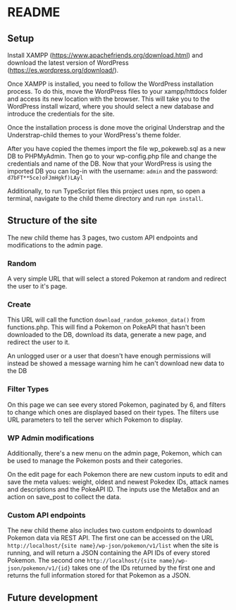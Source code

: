 # README

## Setup

Install XAMPP (https://www.apachefriends.org/download.html) and download the latest version of WordPress (https://es.wordpress.org/download/). 

Once XAMPP is installed, you need to follow the WordPress installation process. To do this, move the WordPress files to your xampp/httdocs folder and access its new location with the browser. This will take you to the WordPress install wizard, where you should select a new database and introduce the credentials for the site.

Once the installation process is done move the original Understrap and the Understrap-child themes to your WordPress's theme folder.

After you have copied the themes import the file wp_pokeweb.sql as a new DB to PHPMyAdmin. Then go to your wp-config.php file and change the credentials and name of the DB. Now that your WordPress is using the imported DB you can log-in with the username: `admin` and the password: `d7bFT**5ce)oFJmHgkf)LAyl`

Additionally, to run TypeScript files this project uses npm, so open a terminal, navigate to the child theme directory and run `npm install`.

## Structure of the site

The new child theme has 3 pages, two custom API endpoints and modifications to the admin page.

### Random

A very simple URL that will select a stored Pokemon at random and redirect the user to it's page.

### Create

This URL will call the function `download_random_pokemon_data()` from functions.php. This will find a Pokemon on PokeAPI that hasn't been downloaded to the DB, download its data, generate a new page, and redirect the user to it.

An unlogged user or a user that doesn't have enough permissions will instead be showed a message warning him he can't download new data to the DB

### Filter Types

On this page we can see every stored Pokemon, paginated by 6, and filters to change which ones are displayed based on their types. The filters use URL parameters to tell the server which Pokemon to display.

### WP Admin modifications

Additionally, there's a new menu on the admin page, Pokemon, which can be used to manage the Pokemon posts and their categories.

On the edit page for each Pokemon there are new custom inputs to edit and save the meta values: weight, oldest and newest Pokedex IDs, attack names and descriptions and the PokeAPI ID. The inputs use the MetaBox and an action on save_post to collect the data.

### Custom API endpoints

The new child theme also includes two custom endpoints to download Pokemon data via REST API. 
The first one can be accessed on the URL `http://localhost/{site name}/wp-json/pokemon/v1/list` when the site is running, and will return a JSON containing the API IDs of every stored Pokemon.
The second one `http://localhost/{site name}/wp-json/pokemon/v1/{id}` takes one of the IDs returned by the first one and returns the full information stored for that Pokemon as a JSON.

## Future development


